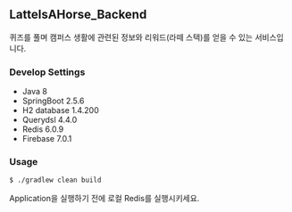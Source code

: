 ## LatteIsAHorse_Backend
퀴즈를 풀며 캠퍼스 생활에 관련된 정보와 리워드(라떼 스택)를 얻을 수 있는 서비스입니다.      
     

### Develop Settings   
- Java 8   
- SpringBoot 2.5.6   
- H2 database 1.4.200   
- Querydsl 4.4.0   
- Redis 6.0.9   
- Firebase 7.0.1

### Usage     
```sh
$ ./gradlew clean build
```
   
Application을 실행하기 전에 로컬 Redis를 실행시키세요. 
